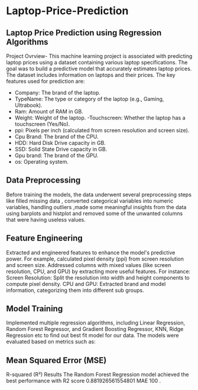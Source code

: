 # Laptop-Price-Prediction
## Laptop Price Prediction using Regression Algorithms

Project Ovrview- This machine learning project is associated  with predicting laptop prices using a dataset 
containing various laptop specifications. The goal was to build a predictive model
that accurately estimates laptop prices.
 The dataset includes information on laptops and their prices. The key features used for prediction are:

- Company: The brand of the laptop.
- TypeName: The type or category of the laptop (e.g., Gaming, Ultrabook).
- Ram: Amount of RAM in GB.
- Weight: Weight of the laptop.
-Touchscreen: Whether the laptop has a touchscreen (Yes/No).
- ppi: Pixels per inch (calculated from screen resolution and screen size).
- Cpu Brand: The brand of the CPU.
- HDD: Hard Disk Drive capacity in GB.
- SSD: Solid State Drive capacity in GB.
- Gpu brand: The brand of the GPU.
- os: Operating system.

## Data Preprocessing
Before training the models, the data underwent several preprocessing steps like filled missing data , converted categorical variables into numeric variables,
handling outliers ,made some meaningful insights from the data using barplots and histplot and removed some of the unwanted columns that were having useless values.

## Feature Engineering

Extracted and engineered features to enhance the model's predictive power. For example, calculated pixel density (ppi) from screen resolution and screen size.
Addressed columns with mixed values (like screen resolution, CPU, and GPU) by extracting more useful features. For instance:
Screen Resolution: Split the resolution into width and height components to compute pixel density.
CPU and GPU: Extracted brand and model information, categorizing them into different sub groups.

## Model Training
Implemented multiple regression algorithms, including Linear Regression, Random Forest Regressor, and Gradient Boosting Regressor, KNN, Ridge Regression etc to find out
best fit model for our data. 
The models were evaluated based on metrics such as:


## Mean Squared Error (MSE)
R-squared (R²)
Results
The Random Forest Regression model achieved the best performance with   R2 score 0.881926561554801
MAE 100 .
